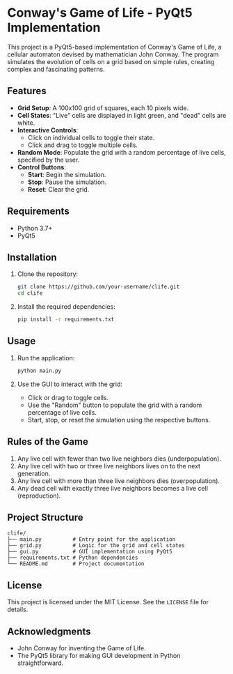 # Conway's Game of Life - PyQt5 Implementation

This project is a PyQt5-based implementation of Conway's Game of Life, a cellular automaton devised by mathematician John Conway. The program simulates the evolution of cells on a grid based on simple rules, creating complex and fascinating patterns.

## Features

- **Grid Setup**: A 100x100 grid of squares, each 10 pixels wide.
- **Cell States**: "Live" cells are displayed in light green, and "dead" cells are white.
- **Interactive Controls**:
  - Click on individual cells to toggle their state.
  - Click and drag to toggle multiple cells.
- **Random Mode**: Populate the grid with a random percentage of live cells, specified by the user.
- **Control Buttons**:
  - **Start**: Begin the simulation.
  - **Stop**: Pause the simulation.
  - **Reset**: Clear the grid.

## Requirements

- Python 3.7+
- PyQt5

## Installation

1. Clone the repository:
   ```bash
   git clone https://github.com/your-username/clife.git
   cd clife
   ```

2. Install the required dependencies:
   ```bash
   pip install -r requirements.txt
   ```

## Usage

1. Run the application:
   ```bash
   python main.py
   ```

2. Use the GUI to interact with the grid:
   - Click or drag to toggle cells.
   - Use the "Random" button to populate the grid with a random percentage of live cells.
   - Start, stop, or reset the simulation using the respective buttons.

## Rules of the Game

1. Any live cell with fewer than two live neighbors dies (underpopulation).
2. Any live cell with two or three live neighbors lives on to the next generation.
3. Any live cell with more than three live neighbors dies (overpopulation).
4. Any dead cell with exactly three live neighbors becomes a live cell (reproduction).

## Project Structure

```
clife/
├── main.py          # Entry point for the application
├── grid.py          # Logic for the grid and cell states
├── gui.py           # GUI implementation using PyQt5
├── requirements.txt # Python dependencies
└── README.md        # Project documentation
```

## License

This project is licensed under the MIT License. See the `LICENSE` file for details.

## Acknowledgments

- John Conway for inventing the Game of Life.
- The PyQt5 library for making GUI development in Python straightforward.
